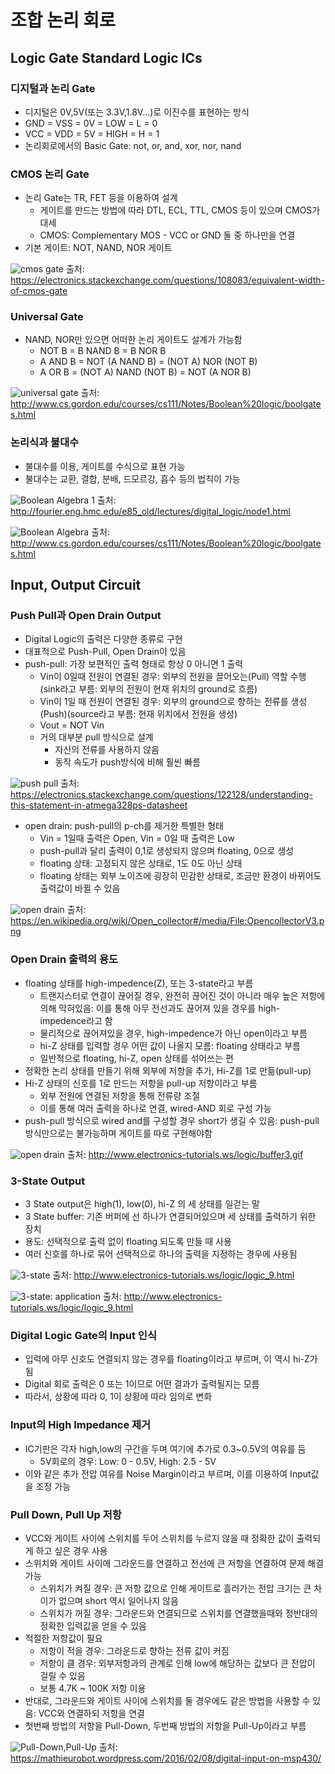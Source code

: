 # 조합 논리 회로
## Logic Gate Standard Logic ICs
### 디지털과 논리 Gate
- 디지털은 0V,5V(또는 3.3V,1.8V...)로 이진수를 표현하는 방식
- GND = VSS = 0V = LOW = L = 0
- VCC = VDD = 5V = HIGH = H = 1
- 논리회로에서의 Basic Gate: not, or, and, xor, nor, nand

### CMOS 논리 Gate
- 논리 Gate는 TR, FET 등을 이용하여 설계
	- 게이트를 만드는 방법에 따라 DTL, ECL, TTL, CMOS 등이 있으며 CMOS가 대세
	- CMOS: Complementary MOS - VCC or GND 둘 중 하나만을 연결
- 기본 게이트: NOT, NAND, NOR 게이트

![cmos gate](https://i.stack.imgur.com/hsn85.png)
출처: https://electronics.stackexchange.com/questions/108083/equivalent-width-of-cmos-gate
### Universal Gate
- NAND, NOR만 있으면 어떠한 논리 게이트도 설계가 가능함
	- NOT B = B NAND B = B NOR B
	- A AND B = NOT (A NAND B) = (NOT A) NOR (NOT B)
	- A OR B = (NOT A) NAND (NOT B) = NOT (A NOR B)

![universal gate](http://www.cs.gordon.edu/courses/cs111/Notes/Boolean%20logic/images/allnands.gif)
출처: http://www.cs.gordon.edu/courses/cs111/Notes/Boolean%20logic/boolgates.html

### 논리식과 불대수
- 불대수를 이용, 게이트를 수식으로 표현 가능
- 불대수는 교환, 결합, 분배, 드모르강, 흡수 등의 법칙이 가능


![Boolean Algebra 1](http://fourier.eng.hmc.edu/e85_old/lectures/figures/logic_gates.gif)
출처: http://fourier.eng.hmc.edu/e85_old/lectures/digital_logic/node1.html

![Boolean Algebra](http://www.cs.gordon.edu/courses/cs111/Notes/Boolean%20logic/images/laws.gif)
출처: http://www.cs.gordon.edu/courses/cs111/Notes/Boolean%20logic/boolgates.html

## Input, Output Circuit
### Push Pull과 Open Drain Output
- Digital Logic의 출력은 다양한 종류로 구현
- 대표적으로 Push-Pull, Open Drain이 있음
- push-pull: 가장 보편적인 출력 형태로 항상 0 아니면 1 출력
    - Vin이 0일때 전원이 연결된 경우: 외부의 전원을 끌어오는(Pull) 역할 수행(sink라고 부름: 외부의 전원이 현재 위치의 ground로 흐름)
    - Vin이 1일 때 전원이 연결된 경우: 외부의 ground으로 향하는 전류를 생성(Push)(source라고 부름: 현재 위치에서 전원을 생성)
    - Vout = NOT Vin
    - 거의 대부분 pull 방식으로 설계
        - 자신의 전류를 사용하지 않음
        - 동작 속도가 push방식에 비해 훨씬 빠름

![push pull](https://i.stack.imgur.com/xzL94.gif)
출처: https://electronics.stackexchange.com/questions/122128/understanding-this-statement-in-atmega328ps-datasheet

- open drain: push-pull의 p-ch를 제거한 특별한 형태
    - Vin = 1일때 출력은 Open, Vin = 0일 때 출력은 Low
    - push-pull과 달리 출력이 0,1로 생성되지 않으며 floating, 0으로 생성
    - floating 상태: 고정되지 않은 상태로, 1도 0도 아닌 상태
    - floating 상태는 외부 노이즈에 굉장히 민감한 상태로, 조금만 환경이 바뀌어도 출력값이 바뀔 수 있음


![open drain](https://upload.wikimedia.org/wikipedia/commons/thumb/c/c0/OpencollectorV3.png/1280px-OpencollectorV3.png)
출처: https://en.wikipedia.org/wiki/Open_collector#/media/File:OpencollectorV3.png

### Open Drain 출력의 용도
- floating 상태를 high-impedence(Z), 또는 3-state라고 부름
    - 트랜지스터로 연결이 끊어질 경우, 완전히 끊어진 것이 아니라 매우 높은 저항에 의해 막혀있음: 이를 통해 아무 전선과도 끊어져 있을 경우를 high-impedence라고 함
    - 물리적으로 끊어져있을 경우, high-impedence가 아닌 open이라고 부름
    - hi-Z 상태를 입력할 경우 어떤 값이 나올지 모름: floating 상태라고 부름
	- 일반적으로 floating, hi-Z, open 상태를 섞어쓰는 편
- 정확한 논리 상태를 만들기 위해 외부에 저항을 추가, Hi-Z를 1로 만듦(pull-up)
- Hi-Z 상태의 신호를 1로 만드는 저항을 pull-up 저항이라고 부름
	- 외부 전원에 연결된 저항을 통해 전류량 조절
	- 이를 통해 여러 출력을 하나로 연결, wired-AND 회로 구성 가능
- push-pull 방식으로 wired and를 구성할 경우 short가 생길 수 있음: push-pull 방식만으로는 불가능하며 게이트를 따로 구현해야함

![open drain](https://i.stack.imgur.com/6b9WT.png)
출처: http://www.electronics-tutorials.ws/logic/buffer3.gif



### 3-State Output
- 3 State output은 high(1), low(0), hi-Z 의 세 상태를 일걷는 말
- 3 State buffer: 기존 버퍼에 선 하나가 연결되어있으며 세 상태를 출력하기 위한 장치
- 용도: 선택적으로 출력 없이 floating 되도록 만들 때 사용
- 여러 신호를 하나로 묶어 선택적으로 하나의 출력을 지정하는 경우에 사용됨

![3-state](http://www.electronics-tutorials.ws/logic/buffer3.gif)
출처: http://www.electronics-tutorials.ws/logic/logic_9.html

![3-state: application](http://www.electronics-tutorials.ws/logic/buffer1.gif)
출처: http://www.electronics-tutorials.ws/logic/logic_9.html

### Digital Logic Gate의 Input 인식
- 입력에 아무 신호도 연결되지 않는 경우를 floating이라고 부르며, 이 역시 hi-Z가 됨
- Digital 회로 출력은 0 또는 1이므로 어떤 결과가 출력될지는 모름
- 따라서, 상황에 따라 0, 1이 상황에 따라 임의로 변화

### Input의 High Impedance 제거
- IC기판은 각자 high,low의 구간을 두며 여기에 추가로 0.3~0.5V의 여유를 둠
	- 5V회로의 경우: Low: 0 - 0.5V, High: 2.5 - 5V
- 이와 같은 추가 전압 여유를 Noise Margin이라고 부르며, 이를 이용하여 Input값을 조정 가능

### Pull Down, Pull Up 저항
- VCC와 게이트 사이에 스위치를 두어 스위치를 누르지 않을 때 정확한 값이 출력되게 하고 싶은 경우 사용
- 스위치와 게이트 사이에 그라운드를 연결하고 전선에 큰 저항을 연결하여 문제 해결 가능
	- 스위치가 켜질 경우: 큰 저항 값으로 인해 게이트로 흘러가는 전압 크기는 큰 차이가 없으며 short 역시 일어나지 않음
	- 스위치가 꺼질 경우: 그라운드와 연결되므로 스위치를 연결했을때와 정반대의 정확한 입력값을 얻을 수 있음
- 적절한 저항값이 필요
	- 저항이 적을 경우: 그라운드로 향하는 전류 값이 커짐
	- 저항이 클 경우: 외부저항과의 관계로 인해 low에 해당하는 값보다 큰 전압이 걸릴 수 있음
	- 보통 4.7K ~ 100K 저항 이용
- 반대로, 그라운드와 게이트 사이에 스위치를 둘 경우에도 같은 방법을 사용할 수 있음: VCC와 연결하되 저항을 연결
- 첫번째 방법의 저항을 Pull-Down, 두번째 방법의 저항을 Pull-Up이라고 부름

![Pull-Down,Pull-Up](https://mathieurobot.files.wordpress.com/2016/02/pull_up_pull_down_01.gif?w=481&zoom=2)
출처: https://mathieurobot.wordpress.com/2016/02/08/digital-input-on-msp430/